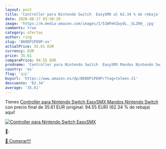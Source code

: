 ```yaml
---
layout: post
title: 'Controller para Nintendo Switch  EasySMX al 62.34 % de rebaja'
date: 2020-08-17 03:50:29
image: 'https://m.media-amazon.com/images/I/51WFmhZwydL._SL200_.jpg'
comments: true
category: ofertas
author: ring
slug: 'B08DP1P89P-es'
actualPrice: 35.61 EUR
currency: EUR
price: 35.61
comparePrice: 94.55 EUR
prodname: 'Controller para Nintendo Switch  EasySMX Mandos Nintendo Switch'
country: 'es'
flag: '🇪🇸'
buyurl: 'https://www.amazon.es/dp/B08DP1P89P/?tag=tolees-21'
descuento: '62.34'
average: '35.61'
---
```


Tienes [Controller para Nintendo Switch  EasySMX Mandos Nintendo Switch](https://www.amazon.es/dp/B08DP1P89P/?tag=tolees-21) con precio final de  35.61 EUR (original: 94.55 EUR) (62.34 %  de rebaja) aqui!

[![Controller para Nintendo Switch  EasySMX](https://m.media-amazon.com/images/I/51WFmhZwydL._SL200_.jpg)](https://www.amazon.es/dp/B08DP1P89P/?tag=tolees-21)

🔎:


[🛒 Comprar!!!](https://www.amazon.es/dp/B08DP1P89P/?tag=tolees-21)
